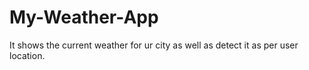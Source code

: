 # My-Weather-App
It shows the current weather for ur city as well as detect it as per user location.
